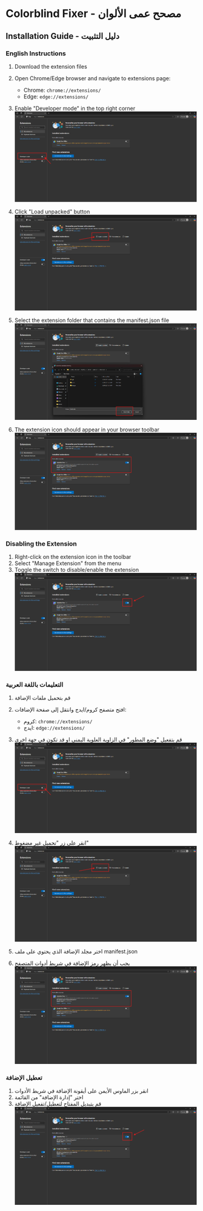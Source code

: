 # Colorblind Fixer - مصحح عمى الألوان

## Installation Guide - دليل التثبيت

### English Instructions

1. Download the extension files
2. Open Chrome/Edge browser and navigate to extensions page:
   - Chrome: `chrome://extensions/`
   - Edge: `edge://extensions/`
   
3. Enable "Developer mode" in the top right corner
   ![Developer Mode](./images/dev-mode.png)

4. Click "Load unpacked" button
   ![Load Unpacked](./images/load-unpacked.png)
  

5. Select the extension folder that contains the manifest.json file 
![Load Unpacked](./images/load-unpacked-file.png)
6. The extension icon should appear in your browser toolbar
   ![Extension Icon](./images/extension-icon.png)

### Disabling the Extension
1. Right-click on the extension icon in the toolbar
2. Select "Manage Extension" from the menu
3. Toggle the switch to disable/enable the extension
   ![Disable Extension](./images/disable-extension.png)

### التعليمات باللغة العربية

1. قم بتحميل ملفات الإضافة
2. افتح متصفح كروم/ايدج وانتقل إلى صفحة الإضافات:
   - كروم: `chrome://extensions/`
   - ايدج: `edge://extensions/`

3. قم بتفعيل "وضع المطور" في الزاوية العلوية اليمنى او قد تكون في جهة اخرى
   ![وضع المطور](./images/dev-mode.png)

4. انقر على زر "تحميل غير مضغوط"
   ![تحميل غير مضغوط](./images/load-unpacked.png)

5. اختر مجلد الإضافة الذي يحتوي على ملف manifest.json
6. يجب أن يظهر رمز الإضافة في شريط أدوات المتصفح
   ![رمز الإضافة](./images/extension-icon.png)

### تعطيل الإضافة
1. انقر بزر الماوس الأيمن على أيقونة الإضافة في شريط الأدوات
2. اختر "إدارة الإضافة" من القائمة
3. قم بتبديل المفتاح لتعطيل/تفعيل الإضافة
   ![تعطيل الإضافة](./images/disable-extension.png)
